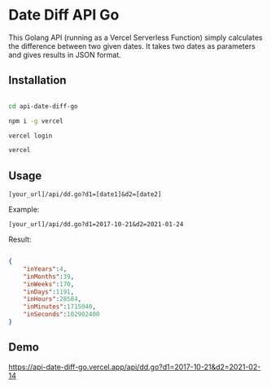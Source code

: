 # Date Diff API Go

This Golang API (running as a Vercel Serverless Function) simply calculates the difference between two given dates. It takes two dates as parameters and gives results in JSON format.

## Installation

```bash

cd api-date-diff-go

npm i -g vercel

vercel login

vercel

```

## Usage


`[your_url]/api/dd.go?d1=[date1]&d2=[date2]`

Example:

`[your_url]/api/dd.go?d1=2017-10-21&d2=2021-01-24`

Result:

```json

{
    "inYears":4,
    "inMonths":39,
    "inWeeks":170,
    "inDays":1191,
    "inHours":28584,
    "inMinutes":1715040,
    "inSeconds":102902400
}

```

## Demo

https://api-date-diff-go.vercel.app/api/dd.go?d1=2017-10-21&d2=2021-02-14